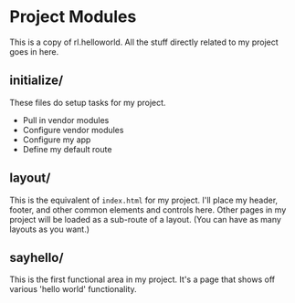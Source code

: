 # Project Modules
This is a copy of rl.helloworld.  All the stuff directly related to my project goes in here.

## initialize/
These files do setup tasks for my project.

* Pull in vendor modules
* Configure vendor modules
* Configure my app
* Define my default route

## layout/
This is the equivalent of `index.html` for my project.
I'll place my header, footer, and other common elements and controls here.
Other pages in my project will be loaded as a sub-route of a layout.  (You can have as many layouts
as you want.)

## sayhello/
This is the first functional area in my project.  It's a page that shows off various 'hello world'
functionality.
